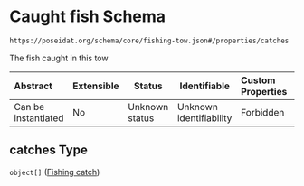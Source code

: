 # Caught fish Schema

```txt
https://poseidat.org/schema/core/fishing-tow.json#/properties/catches
```

The fish caught in this tow


| Abstract            | Extensible | Status         | Identifiable            | Custom Properties | Additional Properties | Access Restrictions | Defined In                                                                 |
| :------------------ | ---------- | -------------- | ----------------------- | :---------------- | --------------------- | ------------------- | -------------------------------------------------------------------------- |
| Can be instantiated | No         | Unknown status | Unknown identifiability | Forbidden         | Allowed               | none                | [fishing-tow.json\*](schemas/core/fishing-tow.json "open original schema") |

## catches Type

`object[]` ([Fishing catch](arrival-properties-catch-on-board-fishing-catch.md))
